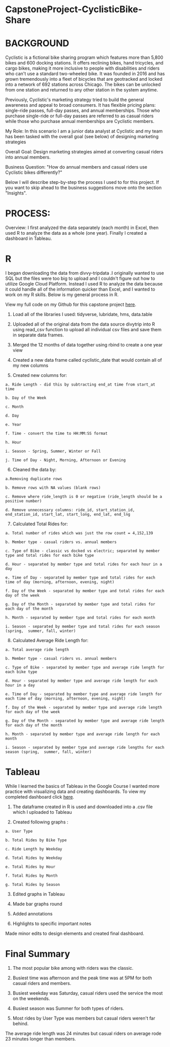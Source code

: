 # CapstoneProject-CyclisticBike-Share
# BACKGROUND
Cyclistic is a fictional bike sharing program which features more than 5,800 bikes and 600 docking stations. It offers reclining bikes, hand tricycles, and cargo bikes, making it more inclusive to people with disabilities and riders who can't use a standard two-wheeled bike. It was founded in 2016 and has grown tremendously into a fleet of bicycles that are geotracked and locked into a network of 692 stations across Chicago. The bikes can be unlocked from one station and returned to any other station in the system anytime. 


Previously, Cyclistic's marketing strategy tried to build the general awareness and appeal to broad consumers. It has flexible pricing plans: single-ride passes, full-day passes, and annual memberships. Those who purchase single-ride or full-day passes are referred to as casual riders while those who purchase annual memberships are Cyclistic members. 


My Role: In this scenario I am a junior data analyst at Cyclistic and my team has been tasked with the overall goal (see below) of designing marketing strategies 


Overall Goal: Design marketing strategies aimed at converting casual riders into annual members.


Business Question: "How do annual members and casual riders use Cyclistic bikes differently?"


Below I will describe step-by-step the process I used to for this project. If you want to skip ahead to the business suggestions move onto the section "Insights".


 
# PROCESS:
Overview: I first analyzed the data separately (each month) in Excel, then used R to analyze the data as a whole (one year). Finally I created a dashboard in Tableau.
# R 
I began downloading the data from divvy-tripdata .I originally wanted to use SQL but the files were too big to upload and I couldn't figure out how to utilize Google Cloud Platform. Instead I used R to analyze the data because it could handle all of the information quicker than Excel, and I wanted to work on my R skills. Below is my general process in R. 


View my full code on my Github for this capstone project [here](https://github.com/praveenS2303/-CapstoneProject-CyclisticBike-Share/blob/main/AnalysisCode.R). 

  1. Load all of the libraries I used: tidyverse, lubridate, hms, data.table 

  2. Uploaded all of the original data from the data source divytrip into R using read_csv function to upload all individual csv files and save them in separate data frames. 

  3. Merged the 12 months of data together using rbind to create a one year view

  4. Created a new data frame called cyclistic_date that would contain all of my new columns 

  5. Created new columns for:

    a. Ride Length - did this by subtracting end_at time from start_at time

    b. Day of the Week 

    c. Month 

    d. Day 

    e. Year

    f. Time - convert the time to HH:MM:SS format

    h. Hour 

    i. Season - Spring, Summer, Winter or Fall

    j. Time of Day - Night, Morning, Afternoon or Evening

   6. Cleaned the data by:

    a.Removing duplicate rows

    b. Remove rows with NA values (blank rows)

    c. Remove where ride_length is 0 or negative (ride_length should be a positive number)

    d. Remove unnecessary columns: ride_id, start_station_id, end_station_id, start_lat, start_long, end_lat, end_lng

  7. Calculated Total Rides for:

    a. Total number of rides which was just the row count = 4,152,139

    b. Member type - casual riders vs. annual members 

    c. Type of Bike - classic vs docked vs electric; separated by member type and total rides for each bike type

    d. Hour - separated by member type and total rides for each hour in a day

    e. Time of Day - separated by member type and total rides for each time of day (morning, afternoon, evening, night)

    f. Day of the Week - separated by member type and total rides for each day of the week

    g. Day of the Month - separated by member type and total rides for each day of the month

    h. Month - separated by member type and total rides for each month

    i. Season - separated by member type and total rides for each season (spring,  summer, fall, winter)

  8. Calculated Average Ride Length for:

    a. Total average ride length

    b. Member type - casual riders vs. annual members 

    c. Type of Bike - separated by member type and average ride length for each bike type

    d. Hour - separated by member type and average ride length for each hour in a day

    e. Time of Day - separated by member type and average ride length for each time of day (morning, afternoon, evening, night)

    f. Day of the Week - separated by member type and average ride length for each day of the week

    g. Day of the Month - separated by member type and average ride length for each day of the month

    h. Month - separated by member type and average ride length for each month

    i. Season - separated by member type and average ride lengths for each season (spring,  summer, fall, winter)

# Tableau 
While I learned the basics of Tableau in the Google Course I wanted more practice with visualizing data and creating dashboards.
To view my completed dashboard click [here](https://public.tableau.com/app/profile/praveen.singh8077/viz/GoogleCapstoneProjectCyclisticBike-share/CyclisticProject).

  1. The dataframe created in R is used and downloaded into a .csv file which I uploaded to Tableau

  2. Created following graphs :

    a. User Type 

    b. Total Rides by Bike Type

    c. Ride Length by Weekday

    d. Total Rides by Weekday

    e. Total Rides by Hour

    f. Total Rides by Month
    
    g. Total Rides by Season 

  3. Edited graphs in Tableau 

  4. Made bar graphs round

  5. Added annotations

  6. Highlights to specific important notes 

Made minor edits to design elements and created final dashboard.

# Final Summary
  1. The most popular bike among with riders was the classic.

  2. Busiest time was afternoon and the peak time was at 5PM for both casual riders and members. 

  3. Busiest weekday was Saturday, casual riders used the service the most on the weekends. 

  4. Busiest season was Summer for both types of riders. 

  5. Most rides by User Type was members but casual riders weren't far behind. 

The average ride length was 24 minutes but casual riders on average rode 23 minutes longer than members. 

